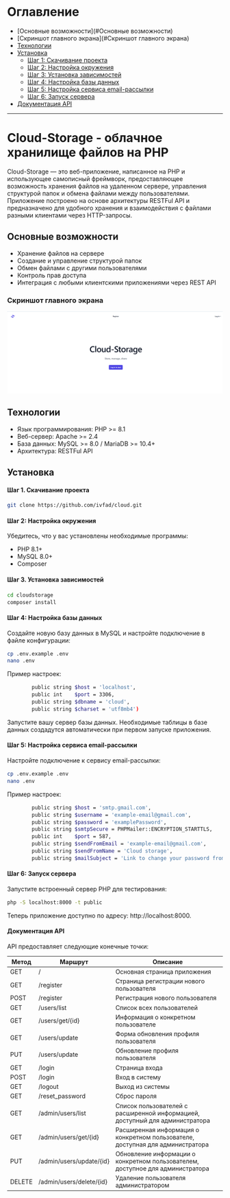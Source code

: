 # Оглавление

- [Основные возможности](#Основные возможности)
- [Скриншот главного экрана](#Скриншот главного экрана)
- [Технологии](#Технологии)
- [Установка](#Установка)
    - [Шаг 1: Скачивание проекта](#Шаг-1-Скачивание-проекта)
    - [Шаг 2: Настройка окружения](#Шаг-2-Настройка-окружения)
    - [Шаг 3: Установка зависимостей](#Шаг-3-Установка-зависимостей)
    - [Шаг 4: Настройка базы данных](#Шаг-4-Настройка-базы-данных)
    - [Шаг 5: Настройка сервиса email-рассылки](#Шаг-5-Настройка-сервиса-email-рассылки)
    - [Шаг 6: Запуск сервера](#Шаг-6-Запуск-сервера)
- [Документация API](#Документация-API)

---

# Cloud-Storage - облачное хранилище файлов на PHP

Cloud-Storage — это веб-приложение, написанное на PHP и использующее самописный фреймворк, предоставляющее возможность хранения файлов на удаленном сервере, управления структурой папок и обмена файлами между пользователями. Приложение построено на основе архитектуры RESTFul API и предназначено для удобного хранения и взаимодействия с файлами разными клиентами через HTTP-запросы.

## Основные возможности

- Хранение файлов на сервере
- Создание и управление структурой папок
- Обмен файлами с другими пользователями
- Контроль прав доступа
- Интеграция с любыми клиентскими приложениями через REST API

### Скриншот главного экрана
![img.png](Readme.png)

## Технологии
- Язык программирования: PHP >= 8.1
- Веб-сервер: Apache >= 2.4
- База данных: MySQL >= 8.0 / MariaDB >= 10.4+
- Архитектура: RESTFul API

## Установка
#### Шаг 1. Скачивание проекта
```bash
git clone https://github.com/ivfad/cloud.git
```

#### Шаг 2: Настройка окружения
Убедитесь, что у вас установлены необходимые программы:
- PHP 8.1+
- MySQL 8.0+
- Composer

#### Шаг 3. Установка зависимостей
```bash
cd cloudstorage
composer install
```

#### Шаг 4: Настройка базы данных
Создайте новую базу данных в MySQL и настройте подключение в файле конфигурации:
```bash
cp .env.example .env
nano .env
```
Пример настроек:
```bash
        public string $host = 'localhost',
        public int    $port = 3306,
        public string $dbname = 'cloud',
        public string $charset = 'utf8mb4')
```
Запустите вашу сервер базы данных.
Необходимые таблицы в базе данных создадутся автоматически при первом запуске приложения.

#### Шаг 5: Настройка сервиса email-рассылки
Настройте подключение к сервису email-рассылки:
```bash
cp .env.example .env
nano .env
```
Пример настроек:
```bash
        public string $host = 'smtp.gmail.com',
        public string $username = 'example-email@gmail.com', 
        public string $password = 'examplePassword',
        public string $smtpSecure = PHPMailer::ENCRYPTION_STARTTLS,
        public int    $port = 587,
        public string $sendFromEmail = 'example-email@gmail.com',
        public string $sendFromName = 'Cloud storage',
        public string $mailSubject = 'Link to change your password from Cloud storage')
```
#### Шаг 6: Запуск сервера
Запустите встроенный сервер PHP для тестирования:

```bash
php -S localhost:8000 -t public
```
Теперь приложение доступно по адресу: http://localhost:8000.

#### Документация API
API предоставляет следующие конечные точки:

| Метод  | Маршрут                  | Описание                                                                        |
|--------|--------------------------|---------------------------------------------------------------------------------|
| GET    | /                        | Основная страница приложения                                                    |
| GET    | /register                | Страница регистрации нового пользователя                                        |
| POST   | /register                | Регистрация нового пользователя                                                 |
| GET    | /users/list              | Список всех пользователей                                                       |
| GET    | /users/get/{id}          | Информация о конкретном пользователе                                            |
| GET    | /users/update            | Форма обновления профиля пользователя                                           |
| PUT    | /users/update            | Обновление профиля пользователя                                                 |
| GET    | /login                   | Страница входа                                                                  |
| POST   | /login                   | Вход в систему                                                                  |
| GET    | /logout                  | Выход из системы                                                                |
| GET    | /reset_password          | Сброс пароля                                                                    |
| GET    | /admin/users/list        | Список пользователей с расширенной информацией, доступный для администратора    |
| GET    | /admin/users/get/{id}    | Расширенная информация о конкретном пользователе, доступная для администратора  |
| PUT    | /admin/users/update/{id} | Обновление информации о конкретном пользователем, доступное для администратора  |
| DELETE | /admin/users/delete/{id} | Удаление пользователя администратором                                           |

